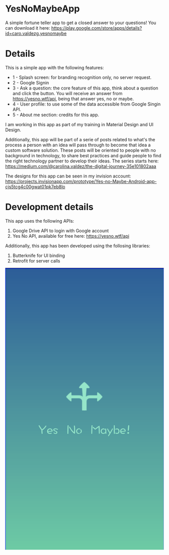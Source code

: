 # YesNoMaybeApp
A simple fortune teller app to get a closed answer to your questions! You can download it here: https://play.google.com/store/apps/details?id=caro.valdezg.yesnomaybe

# Details

This is a simple app with the following features:

*  1 - Splash screen: for branding recognition only, no server request.
*  2 - Google Signin
*  3 - Ask a question: the core feature of this app, think about a question and click the button. You will receive an answer from https://yesno.wtf/api, being that answer yes, no or maybe.
*  4 - User profile: to use some of the data accessible from Google Singin API.
*  5 - About me section: credits for this app.

I am working in this app as part of my training in Material Design and UI Design. 

Additionally, this app will be part of a serie of posts related to what's the process a person with an idea will pass through to become that idea a custom software solution. These posts will be oriented to people with no background in technology, to share best practices and guide people to find the right technology partner to develop their ideas. The series starts here: https://medium.com/@carolina.valdez/the-digital-journey-35e101802aaa

The designs for this app can be seen in my invision account: https://projects.invisionapp.com/prototype/Yes-no-Maybe-Android-app-cjs5tcg4c00gwat01pk7eb8lo

# Development details

This app uses the following APIs:

1) Google Drive API to login with Google account
2) Yes No API, available for free here: https://yesno.wtf/api

Additionally, this app has been developed using the follosing libraries:

1) Butterknife for UI binding
2) Retrofit for server calls

![Alt text](https://github.com/carovaldezg/YesNoMaybeApp/blob/master/splashscreen.png)
